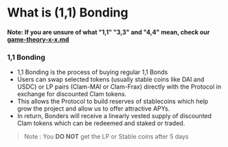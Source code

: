 # What is (1,1) Bonding

#### Note: If you are unsure of what "1,1" "3,3" and "4,4" mean, check our [game-theory-x-x.md](../game-theory-x-x.md "mention")

### 1,1 Bonding

* 1,1 Bonding is the process of buying regular 1,1 Bonds
* Users can swap selected tokens (usually stable coins like DAI and USDC) or LP pairs (Clam-MAI or Clam-Frax) directly with the Protocol in exchange for discounted Clam tokens.
* This allows the Protocol to build reserves of stablecoins which help grow the project and allow us to offer attractive APYs.
* In return, Bonders will receive a linearly vested supply of discounted Clam tokens which can be redeemed and staked or traded.

> Note : You **DO NOT** get the LP or Stable coins after 5 days
